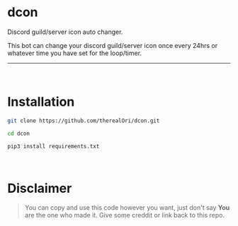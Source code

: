# dcon
Discord guild/server icon auto changer.


This bot can change your discord guild/server icon once every 24hrs or whatever time you have set for the loop/timer.
__ __
<br />


# Installation
```bash
git clone https://github.com/therealOri/dcon.git

cd dcon

pip3 install requirements.txt
```
 <br />
 
 # Disclaimer
 > You can copy and use this code however you want, just don't say **You** are the one who made it. Give some creddit or link back to this repo.
